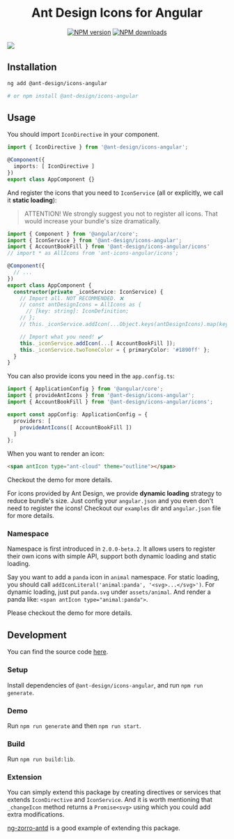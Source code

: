 <h1 align="center">
Ant Design Icons for Angular
</h1>

<div align="center">

[![NPM version](https://img.shields.io/npm/v/@ant-design/icons-angular.svg?style=flat)](https://npmjs.org/package/@ant-design/icons-angular)
[![NPM downloads](http://img.shields.io/npm/dm/@ant-design/icons-angular.svg?style=flat)](https://npmjs.org/package/@ant-design/icons-angular)

</div>

![](./demo.png)

## Installation

```bash
ng add @ant-design/icons-angular

# or npm install @ant-design/icons-angular
```

## Usage

You should import `IconDirective` in your component.

```ts
import { IconDirective } from '@ant-design/icons-angular';

@Component({
  imports: [ IconDirective ]
})
export class AppComponent {}
```

And register the icons that you need to `IconService` (all or explicitly, we call it **static loading**):

> ATTENTION! We strongly suggest you not to register all icons. That would increase your bundle's size dramatically.

```ts
import { Component } from '@angular/core';
import { IconService } from '@ant-design/icons-angular';
import { AccountBookFill } from '@ant-design/icons-angular/icons'
// import * as AllIcons from 'ant-icons-angular/icons';

@Component({
  // ...
})
export class AppComponent {
  constructor(private _iconService: IconService) {
    // Import all. NOT RECOMMENDED. ❌
    // const antDesignIcons = AllIcons as {
      // [key: string]: IconDefinition;
    // };
    // this._iconService.addIcon(...Object.keys(antDesignIcons).map(key => antDesignIcons[key]));

    // Import what you need! ✔️
    this._iconService.addIcon(...[ AccountBookFill ]);
    this._iconService.twoToneColor = { primaryColor: '#1890ff' };
  }
}
```

You can also provide icons you need in the `app.config.ts`:

```ts
import { ApplicationConfig } from '@angular/core';
import { provideAntIcons } from '@ant-design/icons-angular';
import { AccountBookFill } from '@ant-design/icons-angular/icons';

export const appConfig: ApplicationConfig = {
  providers: [
    provideAntIcons([ AccountBookFill ])
  ]
};
```

When you want to render an icon:

```html
<span antIcon type="ant-cloud" theme="outline"></span>
```

Checkout the demo for more details.

For icons provided by Ant Design, we provide **dynamic loading** strategy to reduce bundle's size. Just config your `angular.json` and you even don't need to register the icons! Checkout our `examples` dir and `angular.json` file for more details.

### Namespace

Namespace is first introduced in `2.0.0-beta.2`. It allows users to register their own icons with simple API, support both dynamic loading and static loading.

Say you want to add a `panda` icon in `animal` namespace. For static loading, you should call `addIconLiteral('animal:panda', '<svg>...</svg>')`. For dynamic loading, just put `panda.svg` under `assets/animal`. And render a panda like: `<span antIcon type="animal:panda">`.

Please checkout the demo for more details.

## Development

You can find the source code [here](https://github.com/ant-design/ant-design-icons).

### Setup

Install dependencies of `@ant-design/icons-angular`, and run `npm run generate`.

### Demo

Run `npm run generate` and then `npm run start`.

### Build

Run `npm run build:lib`.

### Extension

You can simply extend this package by creating directives or services that extends `IconDirective` and `IconService`. And it is worth mentioning that `_changeIcon` method returns a `Promise<svg>` using which you could add extra modifications.

[ng-zorro-antd](https://github.com/NG-ZORRO/ng-zorro-antd/tree/master/components/icon) is a good example of extending this package.
